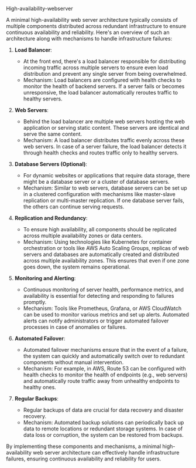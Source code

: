 High-availability-webserver


A minimal high-availability web server architecture typically consists of multiple components distributed across redundant infrastructure to ensure continuous availability and reliability. Here's an overview of such an architecture along with mechanisms to handle infrastructure failures:

1. **Load Balancer**: 
   - At the front end, there's a load balancer responsible for distributing incoming traffic across multiple servers to ensure even load distribution and prevent any single server from being overwhelmed.
   - Mechanism: Load balancers are configured with health checks to monitor the health of backend servers. If a server fails or becomes unresponsive, the load balancer automatically reroutes traffic to healthy servers.

2. **Web Servers**:
   - Behind the load balancer are multiple web servers hosting the web application or serving static content. These servers are identical and serve the same content.
   - Mechanism: A load balancer distributes traffic evenly across these web servers. In case of a server failure, the load balancer detects it through health checks and routes traffic only to healthy servers.

3. **Database Servers (Optional)**:
   - For dynamic websites or applications that require data storage, there might be a database server or a cluster of database servers.
   - Mechanism: Similar to web servers, database servers can be set up in a clustered configuration with mechanisms like master-slave replication or multi-master replication. If one database server fails, the others can continue serving requests.

4. **Replication and Redundancy**:
   - To ensure high availability, all components should be replicated across multiple availability zones or data centers.
   - Mechanism: Using technologies like Kubernetes for container orchestration or tools like AWS Auto Scaling Groups, replicas of web servers and databases are automatically created and distributed across multiple availability zones. This ensures that even if one zone goes down, the system remains operational.

5. **Monitoring and Alerting**:
   - Continuous monitoring of server health, performance metrics, and availability is essential for detecting and responding to failures promptly.
   - Mechanism: Tools like Prometheus, Grafana, or AWS CloudWatch can be used to monitor various metrics and set up alerts. Automated alerts can notify administrators or trigger automated failover processes in case of anomalies or failures.

6. **Automated Failover**:
   - Automated failover mechanisms ensure that in the event of a failure, the system can quickly and automatically switch over to redundant components without manual intervention.
   - Mechanism: For example, in AWS, Route 53 can be configured with health checks to monitor the health of endpoints (e.g., web servers) and automatically route traffic away from unhealthy endpoints to healthy ones.

7. **Regular Backups**:
   - Regular backups of data are crucial for data recovery and disaster recovery.
   - Mechanism: Automated backup solutions can periodically back up data to remote locations or redundant storage systems. In case of data loss or corruption, the system can be restored from backups.

By implementing these components and mechanisms, a minimal high-availability web server architecture can effectively handle infrastructure failures, ensuring continuous availability and reliability for users.
